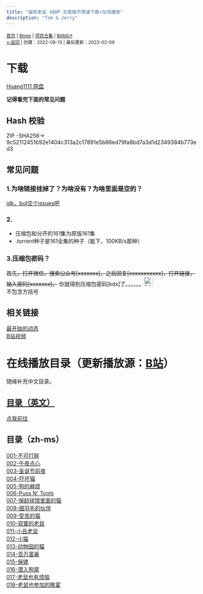 ```yaml
---
title: "猫和老鼠 480P 无套路不限速下载+在线播放"
description: "Tom & Jerry"
---
```

<script src="https://unpkg.com/sober@0.3.2/dist/sober.min.js"></script><script src="https://rs.kdxiaoyi.top/res/scripts/js/md-newUI-render.js"></script>
<small id="old_menu"><a href="/">首页</a> | <a href="/blogs">Blogs</a> | <a href="/Project">项目合集</a> | <a href="https://space.bilibili.com/1987247870">Bilibili↗</a><br><a href="../">←返回</a> |
 创建：2022-08-13 | 最后更新：2023-02-09</small><br>

# 下载
[Huang1111 网盘](https://pan.huang1111.cn/s/wzkgFK)

**记得看完下面的常见问题**
## Hash 校验
ZIP -SHA256-> 9c52112451b92e1404c313a2c17891e5b86ed79fa8bd7a3d1d2349384b773ed3

## 常见问题
### 1.为啥链接挂掉了？为啥没有？为啥里面是空的？
[idk，but交个issues吧](//github.com/kdxhub/kdxiaoyi.top/issues/new/choose)
### 2.
* 压缩包和分开的161集为原版161集
* .torrent种子是161全集的种子（能下，100KB/s那种）

### 3.压缩包密码？
~~首先，打开微信，搜索公众号[xxxxxxx]，之后回复[xxxxxxxxxxx]，打开链接，输入密码[xxxxxxx]，~~ 你就得到压缩包密码[kdx]了。。。。。。<img width=24px height=24px alt="[doge]" src="https://i0.hdslb.com/bfs/emote/3087d273a78ccaff4bb1e9972e2ba2a7583c9f11.png"></img><br>
不包含方括号
## 相关链接
[最开始的动态](https://t.bilibili.com/693906980930060311)<br>
[B站视频](https://www.bilibili.com/video/BV1H54y1N7n3/)

# 在线播放目录（更新播放源：[B站](https://www.bilibili.com/video/BV1H54y1N7n3/)）
随缘补充中文目录。

## [目录（英文）](https://pan.huang1111.cn/s/wzkgFK?path=%2FTom%20and%20Jerry%20-%20Complete%20Classic%20Collection%20-%20All%20161%20Episodes%20-%20mp4%E8%A7%86%E9%A2%91%2F%E5%8E%9F%E7%89%88%20480P)
[点我前往](//pan.huang1111.cn/s/wzkgFK?path=%2FTom%20and%20Jerry%20-%20Complete%20Classic%20Collection%20-%20All%20161%20Episodes%20-%20mp4%E8%A7%86%E9%A2%91%2F%E5%8E%9F%E7%89%88%20480P)
## 目录（zh-ms）
[001-不可打碎](https://pan.huang1111.cn/s/wzkgFK/video?name=001%20-%20Puss%20Gets%20the%20Boot.mp4&share_path=%2FTom%20and%20Jerry%20-%20Complete%20Classic%20Collection%20-%20All%20161%20Episodes%20-%20mp4%E8%A7%86%E9%A2%91%2F%E5%8E%9F%E7%89%88%20480P%2F001%20-%20Puss%20Gets%20the%20Boot.mp4)<br>
[002-午夜点心](https://pan.huang1111.cn/s/wzkgFK/video?name=002%20-%20The%20Midnight%20Snack.mp4&share_path=%2FTom%20and%20Jerry%20-%20Complete%20Classic%20Collection%20-%20All%20161%20Episodes%20-%20mp4%E8%A7%86%E9%A2%91%2F%E5%8E%9F%E7%89%88%20480P%2F002%20-%20The%20Midnight%20Snack.mp4)<br>
[003-圣诞节前夜](https://pan.huang1111.cn/s/wzkgFK/video?name=003%20-%20The%20Night%20Before%20Christmas.mp4&share_path=%2FTom%20and%20Jerry%20-%20Complete%20Classic%20Collection%20-%20All%20161%20Episodes%20-%20mp4%E8%A7%86%E9%A2%91%2F%E5%8E%9F%E7%89%88%20480P%2F003%20-%20The%20Night%20Before%20Christmas.mp4)<br>
[004-吓坏猫](https://pan.huang1111.cn/s/wzkgFK/video?name=004%20-%20Fraidy%20Cat.mp4&share_path=%2FTom%20and%20Jerry%20-%20Complete%20Classic%20Collection%20-%20All%20161%20Episodes%20-%20mp4%E8%A7%86%E9%A2%91%2F%E5%8E%9F%E7%89%88%20480P%2F004%20-%20Fraidy%20Cat.mp4)<br>
[005-狗的麻烦](https://pan.huang1111.cn/s/wzkgFK/video?name=005%20-%20Dog%20Trouble.mp4&share_path=%2FTom%20and%20Jerry%20-%20Complete%20Classic%20Collection%20-%20All%20161%20Episodes%20-%20mp4%E8%A7%86%E9%A2%91%2F%E5%8E%9F%E7%89%88%20480P%2F005%20-%20Dog%20Trouble.mp4)<br>
[006-Puss N' Toots](https://pan.huang1111.cn/s/wzkgFK/video?name=006%20-%20Puss%20N%27%20Toots.mp4&share_path=%2FTom%20and%20Jerry%20-%20Complete%20Classic%20Collection%20-%20All%20161%20Episodes%20-%20mp4%E8%A7%86%E9%A2%91%2F%E5%8E%9F%E7%89%88%20480P%2F006%20-%20Puss%20N%27%20Toots.mp4)<br>
[007-保龄球馆里面的猫](https://pan.huang1111.cn/s/wzkgFK/video?name=007%20-%20The%20Bowling%20Alley-Cat.mp4&share_path=%2FTom%20and%20Jerry%20-%20Complete%20Classic%20Collection%20-%20All%20161%20Episodes%20-%20mp4%E8%A7%86%E9%A2%91%2F%E5%8E%9F%E7%89%88%20480P%2F007%20-%20The%20Bowling%20Alley-Cat.mp4)<br>
[008-细羽毛的伙伴](https://pan.huang1111.cn/s/wzkgFK/video?name=008%20-%20Fine%20Feathered%20Friend.mp4&share_path=%2FTom%20and%20Jerry%20-%20Complete%20Classic%20Collection%20-%20All%20161%20Episodes%20-%20mp4%E8%A7%86%E9%A2%91%2F%E5%8E%9F%E7%89%88%20480P%2F008%20-%20Fine%20Feathered%20Friend.mp4)<br>
[009-受苦的猫](https://pan.huang1111.cn/s/wzkgFK/video?name=009%20-%20Sufferin%27%20Cats!.mp4&share_path=%2FTom%20and%20Jerry%20-%20Complete%20Classic%20Collection%20-%20All%20161%20Episodes%20-%20mp4%E8%A7%86%E9%A2%91%2F%E5%8E%9F%E7%89%88%20480P%2F009%20-%20Sufferin%27%20Cats!.mp4)<br>
[010-寂寞的老鼠](https://pan.huang1111.cn/s/wzkgFK/video?name=010%20-%20The%20Lonesome%20Mouse.mp4&share_path=%2FTom%20and%20Jerry%20-%20Complete%20Classic%20Collection%20-%20All%20161%20Episodes%20-%20mp4%E8%A7%86%E9%A2%91%2F%E5%8E%9F%E7%89%88%20480P%2F010%20-%20The%20Lonesome%20Mouse.mp4)<br>
[011-小丑老鼠](https://pan.huang1111.cn/s/wzkgFK/video?name=011%20-%20The%20Yankee%20Doodle%20Mouse.mp4&share_path=%2FTom%20and%20Jerry%20-%20Complete%20Classic%20Collection%20-%20All%20161%20Episodes%20-%20mp4%E8%A7%86%E9%A2%91%2F%E5%8E%9F%E7%89%88%20480P%2F011%20-%20The%20Yankee%20Doodle%20Mouse.mp4)<br>
[012-小猫](https://pan.huang1111.cn/s/wzkgFK/video?name=012%20-%20Baby%20Puss.mp4&share_path=%2FTom%20and%20Jerry%20-%20Complete%20Classic%20Collection%20-%20All%20161%20Episodes%20-%20mp4%E8%A7%86%E9%A2%91%2F%E5%8E%9F%E7%89%88%20480P%2F012%20-%20Baby%20Puss.mp4)<br>
[013-动物园的猫](https://pan.huang1111.cn/s/wzkgFK/video?name=013%20-%20The%20Zoot%20Cat.mp4&share_path=%2FTom%20and%20Jerry%20-%20Complete%20Classic%20Collection%20-%20All%20161%20Episodes%20-%20mp4%E8%A7%86%E9%A2%91%2F%E5%8E%9F%E7%89%88%20480P%2F013%20-%20The%20Zoot%20Cat.mp4)<br>
[014-百万富豪](https://pan.huang1111.cn/s/wzkgFK/video?name=014%20-%20The%20Million%20Dollar%20Cat.mp4&share_path=%2FTom%20and%20Jerry%20-%20Complete%20Classic%20Collection%20-%20All%20161%20Episodes%20-%20mp4%E8%A7%86%E9%A2%91%2F%E5%8E%9F%E7%89%88%20480P%2F014%20-%20The%20Million%20Dollar%20Cat.mp4)<br>
[015-保镖](https://pan.huang1111.cn/s/wzkgFK/video?name=015%20-%20The%20Bodyguard.mp4&share_path=%2FTom%20and%20Jerry%20-%20Complete%20Classic%20Collection%20-%20All%20161%20Episodes%20-%20mp4%E8%A7%86%E9%A2%91%2F%E5%8E%9F%E7%89%88%20480P%2F015%20-%20The%20Bodyguard.mp4)<br>
[016-潜入狗窝](https://pan.huang1111.cn/s/wzkgFK/video?name=016%20-%20Puttin%27%20on%20the%20Dog.mp4&share_path=%2FTom%20and%20Jerry%20-%20Complete%20Classic%20Collection%20-%20All%20161%20Episodes%20-%20mp4%E8%A7%86%E9%A2%91%2F%E5%8E%9F%E7%89%88%20480P%2F016%20-%20Puttin%27%20on%20the%20Dog.mp4)<br>
[017-老鼠也有烦恼](https://pan.huang1111.cn/s/wzkgFK/video?name=017%20-%20Mouse%20Trouble.mp4&share_path=%2FTom%20and%20Jerry%20-%20Complete%20Classic%20Collection%20-%20All%20161%20Episodes%20-%20mp4%E8%A7%86%E9%A2%91%2F%E5%8E%9F%E7%89%88%20480P%2F017%20-%20Mouse%20Trouble.mp4)<br>
[018-老鼠也参加的晚宴](https://pan.huang1111.cn/s/wzkgFK/video?name=018%20-%20The%20Mouse%20Comes%20to%20Dinner.mp4&share_path=%2FTom%20and%20Jerry%20-%20Complete%20Classic%20Collection%20-%20All%20161%20Episodes%20-%20mp4%E8%A7%86%E9%A2%91%2F%E5%8E%9F%E7%89%88%20480P%2F018%20-%20The%20Mouse%20Comes%20to%20Dinner.mp4)<br>